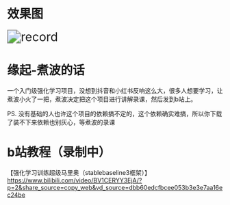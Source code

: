 # 效果图

<img src="https://raw.githubusercontent.com/jusway/RL_SuperMario/refs/heads/main/readme_file/record.gif" alt="record" style="zoom: 200%;" />

# 缘起-煮波的话

一个入门级强化学习项目，没想到抖音和小红书反响这么大，很多人想要学习，让煮波小火了一把，煮波决定把这个项目进行讲解录课，然后发到b站上。

PS.  没有基础的人也许这个项目的依赖搞不定的，这个依赖确实难搞，所以你下载了装不下来依赖也别灰心，等煮波的录课

# b站教程（录制中）

【强化学习训练超级马里奥（stablebaseline3框架）】 https://www.bilibili.com/video/BV1CERYY3EjA/?p=2&share_source=copy_web&vd_source=dbb60edcfbcee053b3e3e7aa16ec24be